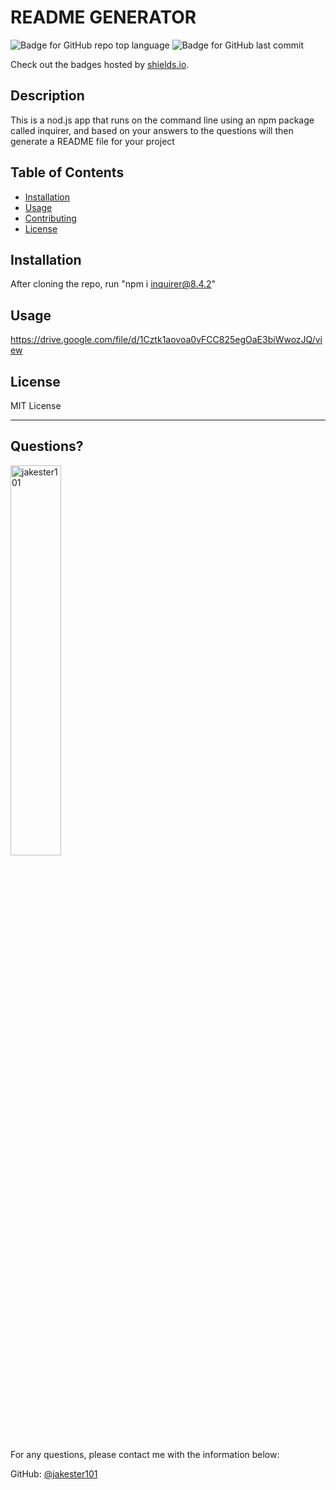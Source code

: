 # README GENERATOR

  ![Badge for GitHub repo top language](https://img.shields.io/github/languages/top/jakester101/readme-generator?style=flat&logo=appveyor) ![Badge for GitHub last commit](https://img.shields.io/github/last-commit/jakester101/readme-generator?style=flat&logo=appveyor)
  
  Check out the badges hosted by [shields.io](https://shields.io/).
  
  
  ## Description 
  
  This is a nod.js app that runs on the command line using an npm package called inquirer, and based on your answers to the questions will then generate a README file for your project

  ## Table of Contents
  * [Installation](#installation)
  * [Usage](#usage)
  * [Contributing](#contributing)
  * [License](#license)
  
  ## Installation
  
  After cloning the repo, run "npm i inquirer@8.4.2" 
  
  ## Usage 
  
  https://drive.google.com/file/d/1Cztk1aovoa0vFCC825egOaE3biWwozJQ/view
  
  
  ## License
  
  MIT License
  
  ---
  
  ## Questions?

  <img src="https://avatars.githubusercontent.com/u/55941541?v=4" alt="jakester101" width="40%" />
  
  For any questions, please contact me with the information below:
 
  GitHub: [@jakester101](https://api.github.com/users/jakester101)
  